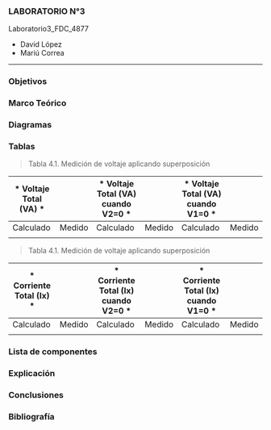 
### LABORATORIO N°3

Laboratorio3_FDC_4877

- David López	
- Mariú Correa	
------------

### Objetivos 


### Marco Teórico



### Diagramas


### Tablas

> Tabla 4.1. Medición de voltaje aplicando superposición 

| * Voltaje Total (VA) * |    |  * Voltaje Total (VA) cuando V2=0 * |   |   * Voltaje Total (VA) cuando V1=0 * |   |
| ------------ | ------------ | ------------ | ------------ | ------------ | ------------ |	
| Calculado| Medido | Calculado| Medido | Calculado| Medido |	
|               |             |     |      |     |    |	


> Tabla 4.1. Medición de voltaje aplicando superposición 

| * Corriente Total (Ix) * |    |  * Corriente Total (Ix) cuando V2=0 * |   |   * Corriente Total (Ix) cuando V1=0 * |   |
| ------------ | ------------ | ------------ | ------------ | ------------ | ------------ |	
| Calculado| Medido | Calculado| Medido | Calculado| Medido |	
|               |             |     |      |     |    |	


### Lista de componentes
 

### Explicación


### Conclusiones


### Bibliografía

